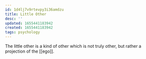 ```yaml
---
id: 1d4lj7v9rtevpy3i36amdzu
title: Little Other
desc: ''
updated: 1655441183942
created: 1655441183942
tags: psychology
---
```


The little other is a kind of other which is not truly other, but rather a projection of the [[ego]].
